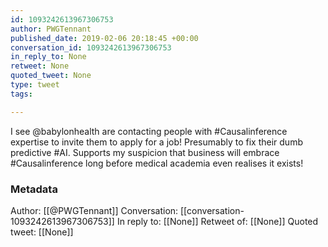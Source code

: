```yaml
---
id: 1093242613967306753
author: PWGTennant
published_date: 2019-02-06 20:18:45 +00:00
conversation_id: 1093242613967306753
in_reply_to: None
retweet: None
quoted_tweet: None
type: tweet
tags:

---
```


I see @babylonhealth are contacting people with #Causalinference expertise to invite them to apply for a job! Presumably to fix their dumb predictive #AI. Supports my suspicion that business will embrace #Causalinference long before medical academia even realises it exists!

### Metadata

Author: [[@PWGTennant]]
Conversation: [[conversation-1093242613967306753]]
In reply to: [[None]]
Retweet of: [[None]]
Quoted tweet: [[None]]
